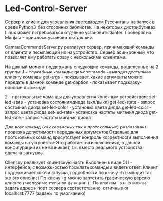# Led-Control-Server
Сервер и клиент для управления светодиодом
Рассчитаны на запуск в среде Python3, без сторонних библиотек.
На некоторых дистрибутивах Linux может потребоваться отдельно установить tkinter.
Проверял на Manjaro - пришлось установить отдельно.

CameraCommandsServer.py реализует сервер, принимающий команды от клиента и посылающий их на устройство.
Сервер асинхронный, что позволяет ему работать сразу с несколькими клиентами.

На данный момент поддержаны следующие команды, разделенные на 2 группы:
1 - служебные команды:
    get-commands - выводит доступные клиенту команды
    get-args - показывает, какие аргументы можно передать в данной команде
    get-caption - показывает подсказку-описние к команде

2 - протокольные команды для управления конечным устройством:
    set-led-state - установка состояния диода (вкл/выкл)
    get-led-state - запрос состояния диода
    set-led-color - установка цвета диода
    get-led-color - запрос цвета диода
    set-led-rate - установка частоты мигания диода
    get-led-rate - запрос частоты мигания диода

Для всех команд (как сервисных так и протокольных) реализована проверка допустимости переданных аргументов
Отдельно для протокольных команд присутствует контроль корректности выполнения команды на устройстве
Это работает на исключениях, в данной конфигурации их не возникает, т.к. вместо реального устройства
сделана заглушка.

Client.py реализует клиентскую часть
Выполнен в виде CLI - интерфейса, с возможностью посылать команды и видеть ответ.
Клиент поддерживает ключи запуска, подробности по ключу -h (выводит так же это описние)
По ключу -g можно запустить графическую версию клиента (экспериментальная функция :) )
По ключам -s и -p можно задать адрес и порт сервера соответственно, отличные от localhost:7777 (заданы по умолчанию)

